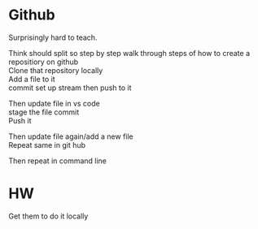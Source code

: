 # Github
Surprisingly hard to teach.

Think should split so step by step walk through steps of how to create a repositiory on github  
Clone that repository locally  
Add a file to it  
commit set up stream then push to it  

Then update file in vs code  
stage the file commit  
Push it  

Then update file again/add a new file  
Repeat same in git hub  

Then repeat in command line  


# HW
Get them to do it locally

